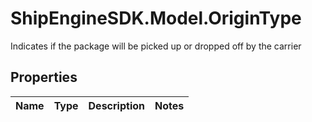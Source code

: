 # ShipEngineSDK.Model.OriginType
Indicates if the package will be picked up or dropped off by the carrier

## Properties

Name | Type | Description | Notes
------------ | ------------- | ------------- | -------------

